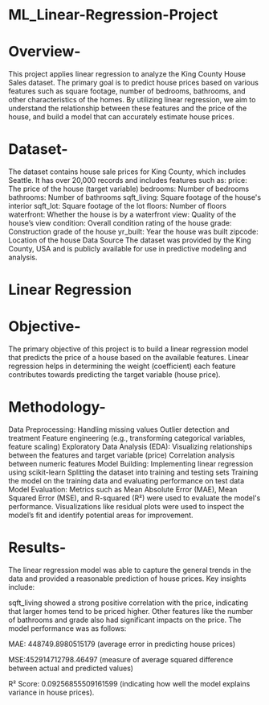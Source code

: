 # ML_Linear-Regression-Project

# Overview-
This project applies linear regression to analyze the King County House Sales dataset. The primary goal is to predict house prices based on various features such as square footage, number of bedrooms, bathrooms, and other characteristics of the homes. By utilizing linear regression, we aim to understand the relationship between these features and the price of the house, and build a model that can accurately estimate house prices.

# Dataset-
The dataset contains house sale prices for King County, which includes Seattle. It has over 20,000 records and includes features such as:
price: The price of the house (target variable)
bedrooms: Number of bedrooms
bathrooms: Number of bathrooms
sqft_living: Square footage of the house's interior
sqft_lot: Square footage of the lot
floors: Number of floors
waterfront: Whether the house is by a waterfront
view: Quality of the house’s view
condition: Overall condition rating of the house
grade: Construction grade of the house
yr_built: Year the house was built
zipcode: Location of the house
Data Source
The dataset was provided by the King County, USA and is publicly available for use in predictive modeling and analysis.

# Linear Regression

# Objective-
The primary objective of this project is to build a linear regression model that predicts the price of a house based on the available features. Linear regression helps in determining the weight (coefficient) each feature contributes towards predicting the target variable (house price).

# Methodology-
Data Preprocessing: Handling missing values
Outlier detection and treatment
Feature engineering (e.g., transforming categorical variables, feature scaling)
Exploratory Data Analysis (EDA): Visualizing relationships between the features and target variable (price)
Correlation analysis between numeric features
Model Building: Implementing linear regression using scikit-learn
Splitting the dataset into training and testing sets
Training the model on the training data and evaluating performance on test data
Model Evaluation: Metrics such as Mean Absolute Error (MAE), Mean Squared Error (MSE), and R-squared (R²) were used to evaluate the model's performance.
Visualizations like residual plots were used to inspect the model’s fit and identify potential areas for improvement.

# Results-
The linear regression model was able to capture the general trends in the data and provided a reasonable prediction of house prices. Key insights include:

sqft_living showed a strong positive correlation with the price, indicating that larger homes tend to be priced higher.
Other features like the number of bathrooms and grade also had significant impacts on the price.
The model performance was as follows:

MAE: 448749.8980515179 (average error in predicting house prices)

MSE:452914712798.46497 (measure of average squared difference between actual and predicted values)

R² Score: 0.09256855509161599 (indicating how well the model explains variance in house prices).
